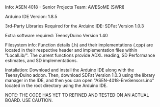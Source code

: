 Info: ASEN 4018 - Senior Projects
Team: AWESoME (SWRI)


Arduino IDE Version: 1.8.5

3rd-Party Libraries Required for the Arduino IDE: SDFat Version 1.0.3

Extra software required: TeensyDuino Version 1.40

Filesystem info:  Function details (.h) and their implementations (.cpp) are
located in their respective header and implementation files within "LocalLib/".
The current functions provide ADXL reading, SD Performance estimates, and SD
implementations.

Installation: Download and install the Arduino IDE along with the TeensyDuino
addon.  Then, download SDFat Version 1.0.3 using the library manager in the IDE,
and then you can open "ASEN-4018-EnvSensors.ino" located in the root directory
using the Arduino IDE.


NOTE: THE CODE HAS YET TO REFINED AND TESTED ON AN ACTUAL BOARD.  USE CAUTION.
